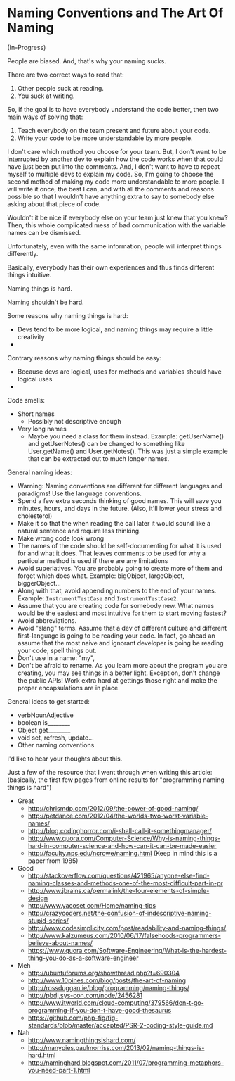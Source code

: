 # Naming Conventions and The Art Of Naming #
(In-Progress)

People are biased. And, that's why your naming sucks.

There are two correct ways to read that:
1. Other people suck at reading.
2. You suck at writing.

So, if the goal is to have everybody understand the code better, then two main ways of solving that:
1. Teach everybody on the team present and future about your code.
2. Write your code to be more understandable by more people.

I don't care which method you choose for your team. But, I don't want to be interrupted by another dev to explain how the code works when that could have just been put into the comments. And, I don't want to have to repeat myself to multiple devs to explain my code. So, I'm going to choose the second method of making my code more understandable to more people. I will write it once, the best I can, and with all the comments and reasons possible so that I wouldn't have anything extra to say to somebody else asking about that piece of code.

Wouldn't it be nice if everybody else on your team just knew that you knew? Then, this whole complicated mess of bad communication with the variable names can be dismissed.

Unfortunately, even with the same information, people will interpret things differently.

Basically, everybody has their own experiences and thus finds different things intuitive.


Naming things is hard.




Naming shouldn't be hard.




Some reasons why naming things is hard:
- Devs tend to be more logical, and naming things may require a little creativity
- 

Contrary reasons why naming things should be easy:
- Because devs are logical, uses for methods and variables should have logical uses
- 


Code smells:
- Short names
  - Possibly not descriptive enough
- Very long names
  - Maybe you need a class for them instead. Example: getUserName() and getUserNotes() can be changed to something like User.getName() and User.getNotes(). This was just a simple example that can be extracted out to much longer names.


General naming ideas:
- Warning: Naming conventions are different for different languages and paradigms! Use the language conventions.
- Spend a few extra seconds thinking of good names. This will save you minutes, hours, and days in the future. (Also, it'll lower your stress and cholesterol)
- Make it so that the when reading the call later it would sound like a natural sentence and require less thinking.
- Make wrong code look wrong
- The names of the code should be self-documenting for what it is used for and what it does. That leaves comments to be used for why a particular method is used if there are any limitations
- Avoid superlatives. You are probably going to create more of them and forget which does what. Example: bigObject, largeObject, biggerObject...
- Along with that, avoid appending numbers to the end of your names. Example: `InstrumentTestCase` and `InstrumentTestCase2`.
- Assume that you are creating code for somebody new. What names would be the easiest and most intuitive for them to start moving fastest?
- Avoid abbreviations.
- Avoid "slang" terms. Assume that a dev of different culture and different first-language is going to be reading your code. In fact, go ahead an assume that the most naive and ignorant developer is going be reading your code; spell things out.
- Don't use in a name: "my", 
- Don't be afraid to rename. As you learn more about the program you are creating, you may see things in a better light. Exception, don't change the public APIs! Work extra hard at gettings those right and make the proper encapsulations are in place.

General ideas to get started:
- verbNounAdjective
- boolean is________
- Object get________
- void set, refresh, update...
- Other naming conventions




I'd like to hear your thoughts about this.


Just a few of the resource that I went through when writing this article: (basically, the first few pages from online results for "programming naming things is hard")
- Great
  - http://chrismdp.com/2012/09/the-power-of-good-naming/
  - http://petdance.com/2012/04/the-worlds-two-worst-variable-names/
  - http://blog.codinghorror.com/i-shall-call-it-somethingmanager/
  - http://www.quora.com/Computer-Science/Why-is-naming-things-hard-in-computer-science-and-how-can-it-can-be-made-easier
  - http://faculty.nps.edu/ncrowe/naming.html (Keep in mind this is a paper from 1985)
- Good
  - http://stackoverflow.com/questions/421965/anyone-else-find-naming-classes-and-methods-one-of-the-most-difficult-part-in-pr
  - http://www.jbrains.ca/permalink/the-four-elements-of-simple-design
  - http://www.yacoset.com/Home/naming-tips
  - http://crazycoders.net/the-confusion-of-indescriptive-naming-stupid-series/
  - http://www.codesimplicity.com/post/readability-and-naming-things/
  - http://www.kalzumeus.com/2010/06/17/falsehoods-programmers-believe-about-names/
  - https://www.quora.com/Software-Engineering/What-is-the-hardest-thing-you-do-as-a-software-engineer
- Meh
  - http://ubuntuforums.org/showthread.php?t=690304
  - http://www.10pines.com/blog/posts/the-art-of-naming
  - http://rossduggan.ie/blog/programming/naming-things/
  - http://pbdj.sys-con.com/node/2456281
  - http://www.itworld.com/cloud-computing/379566/don-t-go-programming-if-you-don-t-have-good-thesaurus
  - https://github.com/php-fig/fig-standards/blob/master/accepted/PSR-2-coding-style-guide.md
- Nah
  - http://www.namingthingsishard.com/
  - http://manypies.paulmorriss.com/2013/02/naming-things-is-hard.html
  - http://naminghard.blogspot.com/2011/07/programming-metaphors-you-need-part-1.html


